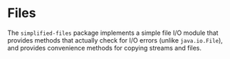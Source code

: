 Files
=====

The `simplified-files` package implements a simple file I/O
module that provides methods that actually check for I/O errors
(unlike `java.io.File`), and provides convenience methods for
copying streams and files.

